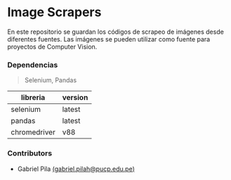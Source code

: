# Image Scrapers
      
En este repositorio se guardan los códigos de scrapeo de imágenes desde diferentes fuentes. Las imágenes se pueden utilizar como fuente para proyectos de Computer Vision.

### Dependencias
> Selenium, Pandas
   
| libreria | version |
| --- | --- |
| selenium | latest |
| pandas | latest |
| chromedriver | v88 |

### Contributors
- Gabriel Pila [(gabriel.pilah@pucp.edu.pe)](gabriel.pilah@pucp.edu.pe)
